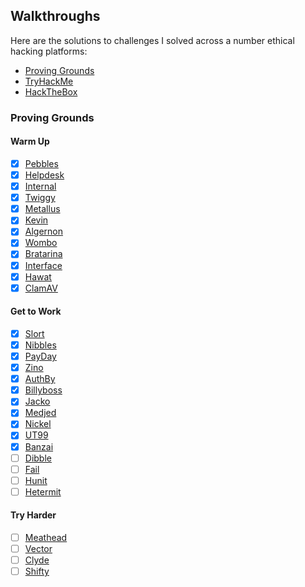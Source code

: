 ## Walkthroughs
Here are the solutions to challenges I solved across a number ethical hacking platforms:
* [Proving Grounds](#proving-grounds)
* [TryHackMe](#tryhackme)
* [HackTheBox](#hackthebox)

### Proving Grounds
#### Warm Up
* [x] [Pebbles](/walkthroughs/pg/pebbles/)
* [x] [Helpdesk](/walkthroughs/pg/helpdesk)
* [x] [Internal](/walkthroughs/pg/internal)
* [x] [Twiggy](/walkthroughs/pg/twiggy/)
* [x] [Metallus](/walkthroughs/pg/metallus/)
* [x] [Kevin](/walkthroughs/pg/kevin/)
* [x] [Algernon](/walkthroughs/pg/algernon/)
* [x] [Wombo](/walkthroughs/pg/wombo/)
* [x] [Bratarina](/walkthroughs/pg/bratarina/)
* [x] [Interface](/walkthroughs/pg/interface/)
* [x] [Hawat](/walkthroughs/pg/hawat/)
* [x] [ClamAV](/walkthroughs/pg/clamav/)

#### Get to Work
* [x] [Slort](/walkthroughs/pg/slort/)
* [x] [Nibbles](/walkthroughs/pg/nibbles/)
* [x] [PayDay](/walkthroughs/pg/payday/)
* [x] [Zino](/walkthroughs/pg/zino/)
* [x] [AuthBy](/walkthroughs/pg/authby/)
* [x] [Billyboss](/walkthroughs/pg/billyboss)
* [x] [Jacko](/walkthroughs/pg/jacko/)
* [x] [Medjed](/walkthroughspg/medjed/)
* [x] [Nickel](/walkthroughs/pg/nickel/)
* [x] [UT99](/walkthroughs/pg/ut99/)
* [x] [Banzai](/walkthroughs/pg/banzai/)
* [ ] [Dibble](/walkthroughs/pg/dibble)
* [ ] [Fail](/walkthroughs/pg/fail/)
* [ ] [Hunit](/walkthroughs/pg/hunit/)
* [ ] [Hetermit](/walkthroughs/pg/hetermit/)

#### Try Harder
* [ ] [Meathead](/walkthroughs/pg/meathead/)
* [ ] [Vector](/walkthroughs/pg/vector/)
* [ ] [Clyde](/walkthroughs/pg/clyde/)
* [ ] [Shifty](/walkthroughs/pg/shifty/)